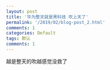 ```yaml
---
layout: post
title: '华为整天就是黑科技 吹上天了'
permalink: '/2019/02/blog-post_2.html'
comments: 1
categories: Default
tags: 默认
comments: 1
---
```

越是整天的吹越感觉没救了